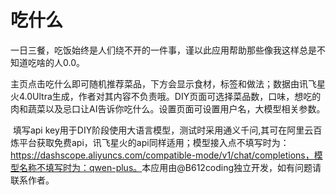 ﻿# 吃什么

​	一日三餐，吃饭始终是人们绕不开的一件事，谨以此应用帮助那些像我这样总是不知道吃啥的人0.0。

​	主页点击吃什么即可随机推荐菜品，下方会显示食材，标签和做法；数据由讯飞星火4.0Ultra生成，作者对其内容不负责哦。DIY页面可选择菜品数，口味，想吃的肉和蔬菜以及忌口让AI告诉你吃什么。设置页面可设置用户名，大模型相关参数。

​	填写api key用于DIY阶段使用大语言模型，测试时采用通义千问,其可在阿里云百炼平台获取免费api，讯飞星火的api同样适用；模型接入点不填写时为：https://dashscope.aliyuncs.com/compatible-mode/v1/chat/completions，模型名称不填写时为：qwen-plus。
​	本应用由@B612coding独立开发，如有问题请联系作者。
